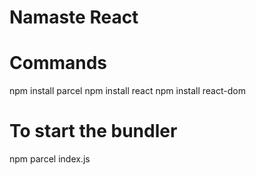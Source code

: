 # Namaste React

# Commands

npm install parcel
npm install react
npm install react-dom

# To start the bundler
npm parcel index.js